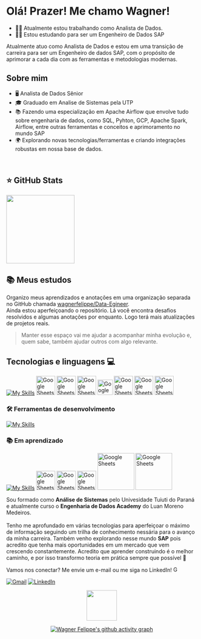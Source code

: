 # Olá! Prazer! Me chamo Wagner!
- 👨‍💻 Atualmente estou trabalhando como Analista de Dados.
- 👨‍🎓 Estou estudando para ser um Engenheiro de Dados SAP

<p align="left">
  Atualmente atuo como Analista de Dados e estou em uma transição de carreira para ser um Engenheiro de dados SAP, com o propósito de aprimorar a cada dia com as ferramentas e metodologias modernas. <br>
</p>

## Sobre mim

- 🖥️ Analista de Dados Sênior
- 🎓 Graduado em Analise de Sistemas pela UTP
- 📚 Fazendo uma especialização em Apache Airflow que envolve tudo sobre engenharia de dados, como SQL, Pyhton, GCP, Apache Spark, Airflow, entre outras ferramentas e conceitos e aprimoramento no mundo SAP
- 🌍 Explorando novas tecnologias/ferramentas e criando integrações robustas em nossa base de dados.


<br>

## ⭐ GitHub Stats
<a href="https://github.com/wagnerfelippe">
  <img height="180em" src="https://github-readme-stats.vercel.app/api?username=wagnerfelippe&show_icons=true&theme=merko&include_all_commits=true&count_private=true&cache_buster=8"/>
</a>


## 📚 Meus estudos
Organizo meus aprendizados e anotações em uma organização separada no GitHub chamada [wagnerfelippe/Data-Egineer](https://github.com/wagnerfelippe/Data-Engineer).  
Ainda estou aperfeiçoando o repositório. Lá você encontra desafios resolvidos e algumas anotações por enquanto. Logo terá mais atualizações de projetos reais.

> Manter esse espaço vai me ajudar a acompanhar minha evolução e, quem sabe, também ajudar outros com algo relevante.



## Tecnologias e linguagens 💻

[![My Skills](https://skillicons.dev/icons?i=gcp,py)](https://skillicons.dev) 
[](https://skillicons.dev) <img src="https://cdn-icons-png.flaticon.com/512/8422/8422322.png" width="50" alt="Google Sheets"> 
[](https://skillicons.dev) <img src="https://pentahobrazil.wordpress.com/wp-content/uploads/2013/12/pentaho-logo.png" width="50" alt="Google Sheets"> 
[](https://skillicons.dev) <img src="https://img.icons8.com/color/48/google-sheets.png" width="50" alt="Google Sheets"> 
[](https://skillicons.dev) <img src="https://images.icon-icons.com/2699/PNG/512/google_analytics_logo_icon_171061.png" width="40" alt="Google Sheets"> 
[](https://skillicons.dev) <img src="https://avatars.githubusercontent.com/u/59758427?s=200&v=4" width="50" alt="Google Sheets"> 
[](https://skillicons.dev) <img src="https://pbs.twimg.com/profile_images/1773069786097897473/xtAG4MtF_400x400.jpg" width="50" alt="Google Sheets"> 
[](https://skillicons.dev) <img src="https://scontent.fbfh23-1.fna.fbcdn.net/v/t39.30808-6/440946465_958666032929114_1654066821798553512_n.jpg?_nc_cat=104&ccb=1-7&_nc_sid=6ee11a&_nc_ohc=MRzgU2aOoN4Q7kNvwGF2QgY&_nc_oc=AdlcuAKKilTpHb-ma8IlpQZ4kdi9j9mMTPm_tALx3EJq2sID902ltIjbkhJpg_YcQabUK5C5Q9m2q0wjr60HDY-c&_nc_zt=23&_nc_ht=scontent.fbfh23-1.fna&_nc_gid=EHmslW_YnqzUXUstZQo-ew&oh=00_AfRYp4KfwUYorrKPyjaPRY6ki2A16WzK2BwOHXUwTrWCGw&oe=687DD16A" width="50" alt="Google Sheets"> 



### 🛠️ Ferramentas de desenvolvimento
[![My Skills](https://skillicons.dev/icons?i=git,github,vscode)](https://skillicons.dev)


### 📚 Em aprendizado
[![My Skills](https://skillicons.dev/icons?i=docker)](https://skillicons.dev) 
[](https://skillicons.dev) <img src="https://github.com/user-attachments/assets/3fda731e-5e8e-4ec4-aa6d-d63dd85dbb68" width="50" alt="Google Sheets">
[](https://skillicons.dev) <img src="https://github.com/user-attachments/assets/87521341-aae7-4988-939a-8f5d0f7f9fdc" width="50" alt="Google Sheets">
[](https://skillicons.dev) <img src="https://github.com/user-attachments/assets/cc4bfe06-afd3-4958-ad95-3a05fe756721" width="50" alt="Google Sheets">
[](https://skillicons.dev) <img src="https://upload.wikimedia.org/wikipedia/commons/thumb/8/8f/SAP-Logo.svg/743px-SAP-Logo.svg.png?20241103115117" width="97" alt="Google Sheets">
[](https://skillicons.dev) <img src="https://community.sap.com/legacyfs/online/storage/blog_attachments/2023/09/ABAP_Cloud_Logo.png" width="97" alt="Google Sheets">


<p align="left"> 
  Sou formado como <strong>Análise de Sistemas</strong> pelo Univesidade Tuiuti do Paraná e atualmente curso o <strong>Engenharia de Dados Academy</strong> do Luan Moreno Medeiros.<br><br>
  Tenho me aprofundado em várias tecnologias para aperfeiçoar o máximo de informação seguindo um trilha de conhecimento nessária para o avanço da minha carreira. Também venho explorando nesse mundo <strong>SAP</strong> pois acredito que tenha mais oportunidades em um mercado que vem crescendo constantemente.
  Acredito que aprender construindo é o melhor caminho, e por isso transformo teoria em prática sempre que possível 🚀
</p>

<p align="left">
  Vamos nos conectar? Me envie um e-mail ou me siga no LinkedIn! <img src="https://cdn-icons-png.flaticon.com/512/7286/7286142.png" width="15" alt="Google Sheets">
</p>

<p align="left">
  <a href="https://mail.google.com/mail/?view=cm&fs=1&to=wag3ipi@gmail.com" title="Gmail">
  <img src="https://img.shields.io/badge/-Gmail-FF0000?style=flat-square&labelColor=FF0000&logo=gmail&logoColor=white&link=LINK-DO-SEU-GMAIL" alt="Gmail"/></a>
  <a href="https://www.linkedin.com/in/wagner-felippe-data/" title="LinkedIn">
  <img src="https://img.shields.io/badge/-Linkedin-0e76a8?style=flat-square&logo=Linkedin&logoColor=white&link=LINK-DO-SEU-LINKEDIN" alt="LinkedIn"/></a>
</p>



<div align="center">
  <img src="https://visitor-badge.laobi.icu/badge?page_id=wagnerfelippe.wagnerfelippe&left_color=green&right_color=darkgreen&cache_buster=8" width="80" />
</div>

<div align="center">
  
  [![Wagner Felippe's github activity graph](https://github-readme-activity-graph.vercel.app/graph?username=wagnerfelippe&bg_color=0d1117&color=fffffe&line=228B22&point=228B22&area=true&area_color=ADFF2F&hide_border=true&cache_buster=129)](https://github.com/ashutosh00710/github-readme-activity-graph)



